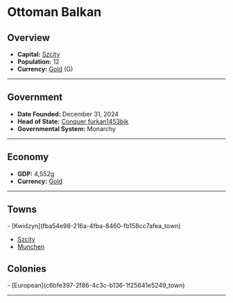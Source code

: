 <!--UNDEDITED FILE, remove this entire line if this file has been edited!-->
# <!--NAME-->Ottoman Balkan<!--NAME-->

## Overview

- **Capital:** <!--CAPITAL_LINK-->[Szcity](fb48fc57-8f76-49dd-bb13-4d2f41d1d2dd_town)<!--CAPITAL_LINK-->
- **Population:** <!--POPULATION-->12<!--POPULATION-->
- **Currency:** <!--CURRENCY_LINK-->[Gold](Gold_currency)<!--CURRENCY_LINK--> (<!--CURRENCY_ABV-->G<!--CURRENCY_ABV-->)

---

## Government

- **Date Founded:** <!--FOUNDED-->December 31, 2024<!--FOUNDED-->
- **Head of State:** <!--LEADER_TITLE_LINK-->[Conquer furkan1453bjk](furkan1453bjk_user)<!--LEADER_TITLE_LINK-->
- **Governmental System:** <!--GOVERNMENT-->Monarchy<!--GOVERNMENT-->

---

## Economy

- **GDP:** <!--GDP-->4,552g<!--GDP-->
- **Currency:** <!--CURRENCY_LINK-->[Gold](Gold_currency)<!--CURRENCY_LINK-->

---

## Towns

<!--TOWNS-->- [Kwidzyn](fba54e98-216a-4fba-8460-fb158cc7afea_town)
- [Szcity](fb48fc57-8f76-49dd-bb13-4d2f41d1d2dd_town)
- [Munchen](3b342af8-274c-4292-abb0-1c138e6ce754_town)<!--TOWNS-->

## Colonies

<!--COLONIES-->- [European](c6bfe397-2f86-4c3c-b136-1f25641e5249_town)<!--COLONIES-->

---